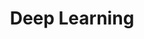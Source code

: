 ---
layout: grid
title:  Deep Learning
slug:   deep learning
description: >
  Deep learning models are at the heart of major shifts across many sectors. These models
  have millions (or billions) of learnable parameters that sit in various layers and configurations
  depending on the task at hand. Most of my deep learning work focuses on using convolutional neural 
  networks to classify audio/image data, but I have also integrated large language models into 
  various workflows/projects.
---